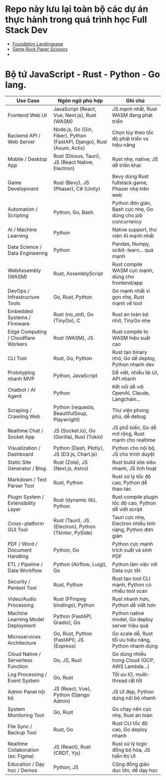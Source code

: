 # Repo này lưu lại toàn bộ các dự án thực hành trong quá trình học Full Stack Dev

* [Foundation Landingpage](https://github.com/KAITAKU88/SELF-Full-Stack-Dev-Practices/tree/8e5d63e90e5968050721fa6fda6d1fe5c21efcb7/foundation-landingpage)
* [Game Rock Paper Scissors](https://github.com/KAITAKU88/SELF-Full-Stack-Dev-Practices/tree/3eb18d847e694d46069f92c00a7951fef474bcd5/rock-paper-scissors)
* []()




# Bộ tứ JavaScript - Rust - Python - Go lang.

| **Use Case**                           | **Ngôn ngữ phù hợp**                        | **Ghi chú** |
|----------------------------------------|---------------------------------------------|-------------|
| Frontend Web UI                        | JavaScript (React, Vue, Next.js), Rust (WASM) | JS mạnh nhất, Rust WASM đang phát triển |
| Backend API / Web Server              | Node.js, Go (Gin, Fiber), Python (FastAPI, Django), Rust (Axum, Actix) | Chọn tùy theo tốc độ phát triển vs hiệu năng |
| Mobile / Desktop App                  | Rust (Dioxus, Tauri), JS (React Native, Electron) | Rust nhẹ, native; JS dễ triển khai |
| Game Development                      | Rust (Bevy), JS (Phaser), C# (Unity)         | Bevy dùng Rust fullstack game, Phaser nhẹ trên web |
| Automation / Scripting                | Python, Go, Bash                             | Python đơn giản, Bash cực nhẹ, Go dùng cho job concurrency |
| AI / Machine Learning                 | Python                                       | Native support, thư viện AI mạnh nhất |
| Data Science / Data Engineering       | Python                                       | Pandas, Numpy, scikit-learn... quá mạnh |
| WebAssembly (WASM)                    | Rust, AssemblyScript                         | Rust compile WASM cực mạnh, dùng cho frontend/app |
| DevOps / Infrastructure Tools         | Go, Rust, Python                             | Go mạnh nhất vì gọn nhẹ, Rust mạnh về tool |
| Embedded Systems / Firmware           | Rust (no_std), Go (TinyGo), C                | Rust an toàn bộ nhớ, TinyGo nhẹ |
| Edge Computing / Cloudflare Workers  | Rust (WASM), JS                              | Rust compile to WASM hiệu suất cao |
| CLI Tool                              | Rust, Go, Python                             | Rust tạo binary nhỏ, Go dễ deploy, Python nhanh dev |
| Prototyping nhanh MVP                 | Python, JavaScript                           | Dễ viết, nhiều lib UI, API nhanh |
| Chatbot / AI Agent                    | Python                                       | Kết nối dễ với OpenAI, Claude, Langchain... |
| Scraping / Crawling Web              | Python (requests, BeautifulSoup, Playwright) | Thư viện phong phú, dễ debug |
| Realtime Chat / Socket App            | JS (Socket.io), Go (Gorilla), Rust (Tokio)   | JS phổ biến, Go dễ mở rộng, Rust mạnh cho realtime |
| Visualization / Dashboard             | Python (Dash, Plotly), JS (D3.js, Chart.js)  | Python cho nội bộ, JS cho trình duyệt |
| Static Site Generator / Blog          | Rust (Zola), JS (Next.js, Astro)             | Rust build site siêu nhanh, JS linh hoạt |
| Markdown / Text Parser Tool           | Rust, Python                                 | Rust xử lý tốc độ cao, Python dễ thao tác |
| Plugin System / Extensibility Layer   | Rust (dynamic lib), Python                   | Rust compile plugin tốc độ cao, Python dễ viết script |
| Cross-platform GUI Tool               | Rust (Tauri), JS (Electron), Python (Tkinter, PySide) | Tauri cực nhẹ, Electron nhiều tính năng, Python đơn giản |
| PDF / Word / Document Handling        | Python, Go                                   | Python cực mạnh trích xuất và sinh PDF |
| ETL / Pipeline / Data Workflow        | Python (Airflow, Luigi), Go                  | Python làm việc với Data cực tốt |
| Security / Pentest Tool               | Rust, Python                                 | Rust tạo tool CLI mạnh, Python có nhiều tool scan |
| Video/Audio Processing                | Rust (FFmpeg bindings), Python               | Rust nhanh hơn, Python dễ viết hơn |
| Machine Learning Model Deployment     | Python (FastAPI, Gradio), Go                 | Python native model, Go deploy server hiệu quả |
| Microservices Architecture            | Go, Rust, Python (FastAPI), JS (Express)     | Go scale dễ, Rust tối ưu hiệu năng, Python nhanh dựng |
| Cloud Native / Serverless Function    | Go, JS, Rust                                 | Go dùng nhiều trong Cloud (GCP, AWS Lambda...) |
| Log Processing / Event System         | Go, Rust                                     | Tối ưu IO, multi-thread rất tốt |
| Admin Panel nội bộ                    | JS (React, Vue), Python (Django Admin)       | JS UI đẹp, Python dựng nội bộ nhanh |
| System Monitoring Tool                | Go, Rust                                     | Go chạy nền cực nhẹ, Rust an toàn |
| File Sync / Backup Tool               | Rust, Go                                     | Rust CLI tốc độ cao, Go deploy nhanh |
| Realtime Collaboration (ex: Figma)    | JS (React), Rust (CRDT, Yjs)                 | Rust xử lý logic đồng bộ hóa, JS hiển thị UI |
| Education / Dạy học / Demos           | Python, JS                                   | Cộng đồng giáo dục lớn, dễ dạy học |

